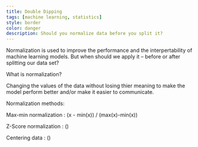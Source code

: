 ```yaml
---
title: Double Dipping
tags: [machine learning, statistics]
style: border
color: danger
description: Should you normalize data before you split it?
---
```


Normalization is used to improve the performance and the interpertability of machine learning models. But when should we apply it – before or after splitting our data set?

What is normalization?

Changing the values of the data without losing thier meaning to make the model perform better and/or make it easier to communicate.

Normalization methods:

Max-min normalization : (x - min(x)) / (max(x)-min(x))

Z-Score normalization : ()

Centering data : ()






